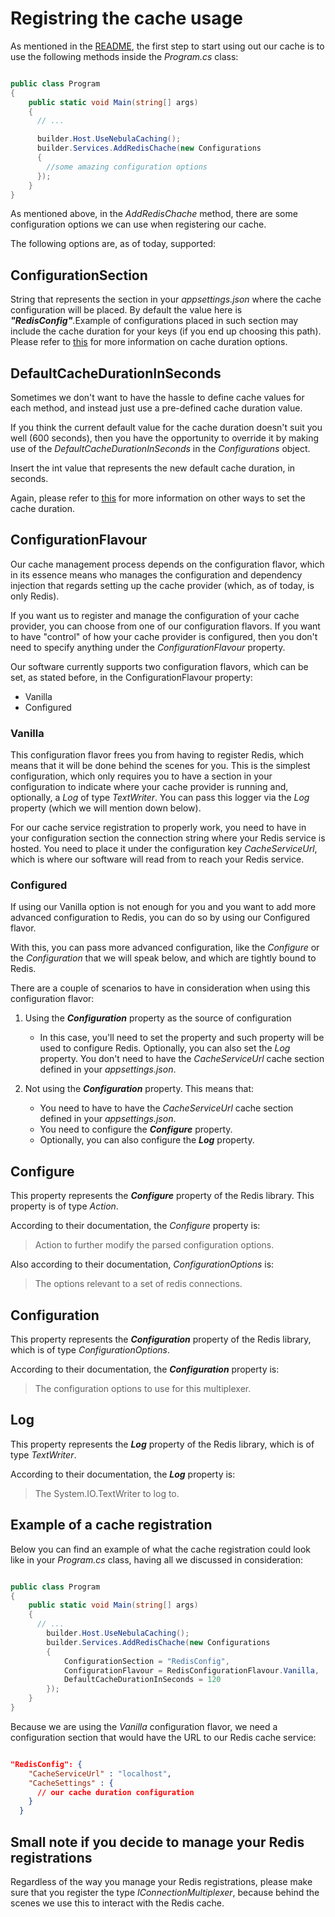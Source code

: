 # Registring the cache usage

As mentioned in the [README](../../../../README.md), the first step to start using out our cache is to use the following methods inside the _Program.cs_ class:

```csharp

public class Program
{
    public static void Main(string[] args)
    {
      // ...

      builder.Host.UseNebulaCaching();
      builder.Services.AddRedisChache(new Configurations
      {
        //some amazing configuration options
      });
    }
}

```

As mentioned above, in the _AddRedisChache_ method, there are some configuration options we can use when registering our cache.

The following options are, as of today, supported:

## ConfigurationSection

String that represents the section in your _appsettings.json_ where the cache configuration will be placed. By default the value here is **_"RedisConfig"_**.Example of configurations placed in such section may include the cache duration for your keys (if you end up choosing this path). Please refer to [this](../AttributeUsage/AttributeUsage.md) for more information on cache duration options.

## DefaultCacheDurationInSeconds

Sometimes we don't want to have the hassle to define cache values for each method, and instead just use a pre-defined cache duration value.

If you think the current default value for the cache duration doesn't suit you well (600 seconds), then you have the opportunity to override it by making use of the _DefaultCacheDurationInSeconds_ in the _Configurations_ object.

Insert the int value that represents the new default cache duration, in seconds.

Again, please refer to [this](../AttributeUsage/AttributeUsage.md) for more information on other ways to set the cache duration.

## ConfigurationFlavour

Our cache management process depends on the configuration flavor, which in its essence means who manages the configuration and dependency injection that regards setting up the cache provider (which, as of today, is only Redis).

If you want us to register and manage the configuration of your cache provider, you can choose from one of our configuration flavors. If you want to have "control" of how your cache provider is configured, then you don't need to specify anything under the _ConfigurationFlavour_ property.

Our software currently supports two configuration flavors, which can be set, as stated before, in the ConfigurationFlavour property:

- Vanilla
- Configured

### Vanilla

This configuration flavor frees you from having to register Redis, which means that it will be done behind the scenes for you. This is the simplest configuration, which only requires you to have a section in your configuration to indicate where your cache provider is running and, optionally, a _Log_ of type _TextWriter_. You can pass this logger via the _Log_ property (which we will mention down below).

For our cache service registration to properly work, you need to have in your configuration section the connection string where your Redis service is hosted. You need to place it under the configuration key _CacheServiceUrl_, which is where our software will read from to reach your Redis service.

### Configured

If using our Vanilla option is not enough for you and you want to add more advanced configuration to Redis, you can do so by using our Configured flavor.

With this, you can pass more advanced configuration, like the _Configure_ or the _Configuration_ that we will speak below, and which are tightly bound to Redis.

There are a couple of scenarios to have in consideration when using this configuration flavor:

1. Using the **_Configuration_** property as the source of configuration

   - In this case, you'll need to set the property and such property will be used to configure Redis. Optionally, you can also set the _Log_ property. You don't need to have the _CacheServiceUrl_ cache section defined in your _appsettings.json_.

2. Not using the **_Configuration_** property. This means that:
   - You need to have to have the _CacheServiceUrl_ cache section defined in your _appsettings.json_.
   - You need to configure the **_Configure_** property.
   - Optionally, you can also configure the **_Log_** property.

## Configure

This property represents the **_Configure_** property of the Redis library. This property is of type _Action<ConfigurationOptions>_.

According to their documentation, the _Configure_ property is:

> Action to further modify the parsed configuration options.

Also according to their documentation, _ConfigurationOptions_ is:

> The options relevant to a set of redis connections.

## Configuration

This property represents the **_Configuration_** property of the Redis library, which is of type _ConfigurationOptions_.

According to their documentation, the **_Configuration_** property is:

> The configuration options to use for this multiplexer.

## Log

This property represents the **_Log_** property of the Redis library, which is of type _TextWriter_.

According to their documentation, the **_Log_** property is:

> The System.IO.TextWriter to log to.

## Example of a cache registration

Below you can find an example of what the cache registration could look like in your _Program.cs_ class, having all we discussed in consideration:

```csharp

public class Program
{
    public static void Main(string[] args)
    {
      // ...
        builder.Host.UseNebulaCaching();
        builder.Services.AddRedisChache(new Configurations
        {
            ConfigurationSection = "RedisConfig",
            ConfigurationFlavour = RedisConfigurationFlavour.Vanilla,
            DefaultCacheDurationInSeconds = 120
        });
    }
}

```

Because we are using the _Vanilla_ configuration flavor, we need a configuration section that would have the URL to our Redis cache service:

```json

"RedisConfig": {
    "CacheServiceUrl" : "localhost",
    "CacheSettings" : {
      // our cache duration configuration
    }
  }

```

## Small note if you decide to manage your Redis registrations

Regardless of the way you manage your Redis registrations, please make sure that you register the type _IConnectionMultiplexer_, because behind the scenes we use this to interact with the Redis cache.
